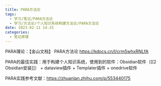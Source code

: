 ```yaml
---
title: PARA方法论
tags:
  - 学习/笔记/PARA方法论
  - 学习/方法论/个人知识系统构建方法论/PARA方法论
date: 2023-02-11 14:33
categories:
  - 笔记原理
---
```



PARA理论：【金山文档】 PARA方法论
 https://kdocs.cn/l/crm5whxRNLfA
 
PARA的最佳实践：用于构建个人知识系统，使用到的软件：Obsidian软件（[[2 Obsidian安装]]） + dataview插件 + Templater插件 + onedrive软件

PARA实践参考文献：https://zhuanlan.zhihu.com/p/553440175